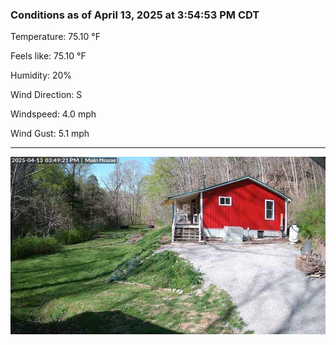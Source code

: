 ### Conditions as of April 13, 2025 at 3:54:53 PM CDT 

Temperature: 75.10 &deg;F

Feels like: 75.10 &deg;F

Humidity: 20%

Wind Direction: S

Windspeed: 4.0 mph

Wind Gust: 5.1 mph

---

<img src="./images/latest.jpeg"/>

